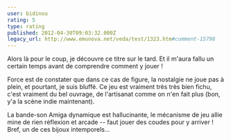 ```yaml
---
user: bidinou
rating: 5
type: rating
published: 2012-04-30T09:03:32.000Z
legacy_url: http://www.emunova.net/veda/test/1323.htm#comment-15798
---
```

Alors là pour le coup, je découvre ce titre sur le tard. Et il m'aura fallu un certain temps avant de comprendre comment y jouer ! 

Force est de constater que dans ce cas de figure, la nostalgie ne joue pas à plein, et pourtant, je suis bluffé. Ce jeu est vraiment très très bien fichu, c'est vraiment du bel ouvrage, de l'artisanat comme on n'en fait plus (bon, y'a la  scène indie maintenant).

La bande-son Amiga dynamique est hallucinante, le mécanisme de jeu allie mine de rien réflexion et arcade -- faut jouer des coudes pour y arriver ! Bref, un de ces bijoux intemporels...